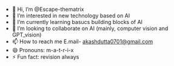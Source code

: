 - 👋 Hi, I’m @Escape-thematrix
- 👀 I’m interested in new technology based on AI
- 🌱 I’m currently learning basucs building blocks of AI
- 💞️ I’m looking to collaborate on AI (mainly, computer vision and GPT_vision)
- 📫 How to reach me E.mail- akashdutta0701@gmail.com
- 😄 Pronouns: m-a-t-r-i-x
- ⚡ Fun fact: revision always

<!---
Escape-thematrix/Escape-thematrix is a ✨ special ✨ repository because its `README.md` (this file) appears on your GitHub profile.
You can click the Preview link to take a look at your changes.
--->
